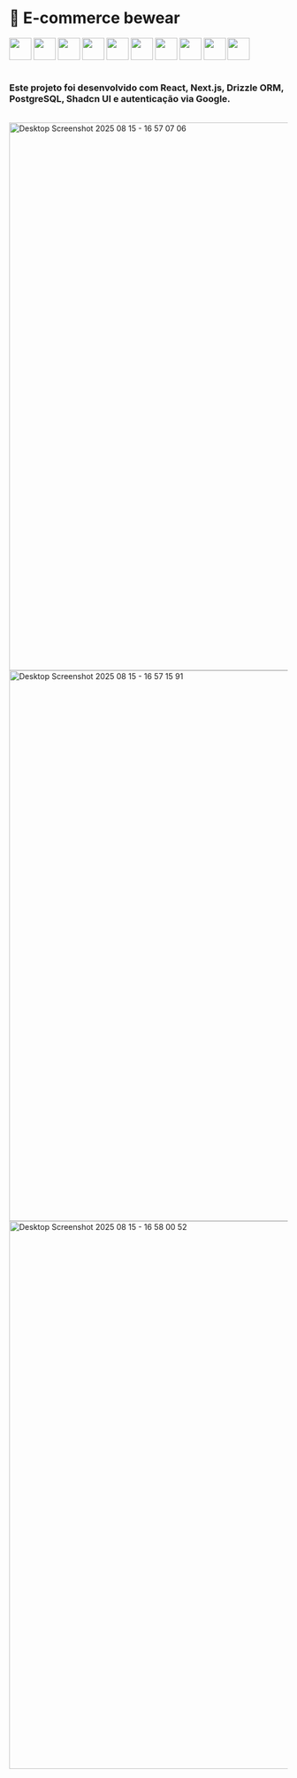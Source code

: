 <h1>🛒 E-commerce bewear </h1>
<div style="display: flex; align-items: center;">
  <img src="https://api.iconify.design/simple-icons:react.svg?color=%2361dafb" width="40"/> &nbsp
  <img src="https://api.iconify.design/simple-icons:nextdotjs.svg?color=%23fff" width="40"/> &nbsp
  <img src="https://api.iconify.design/simple-icons:typescript.svg?color=%23007acc" width="40"/> &nbsp
  <img src="https://api.iconify.design/simple-icons:tailwindcss.svg?color=%2338bdf8" width="40"/> &nbsp
  <img src="https://api.iconify.design/simple-icons:shadcnui.svg?color=%23dedede" width="40"/> &nbsp
  <img src="https://api.iconify.design/simple-icons:zod.svg?color=%23274d82" width="40"/> &nbsp
   <img src="https://api.iconify.design/simple-icons:drizzle.svg?color=%23a6da95" width="40"/> &nbsp
   <img src="https://api.iconify.design/simple-icons:postgresql.svg?color=%23336791" width="40"/> &nbsp
   <img src="https://api.iconify.design/simple-icons:betterauth.svg?color=%23fff" width="40"/> &nbsp
   <img src="https://api.iconify.design/simple-icons:vercel.svg?color=%23fff" width="40"/> &nbsp
</div> <br/>
<h3>Este projeto foi desenvolvido com React, Next.js, Drizzle ORM, PostgreSQL, Shadcn UI e autenticação via Google.</h3>
<br/>
<img width="1920" height="990" alt="Desktop Screenshot 2025 08 15 - 16 57 07 06" src="https://github.com/user-attachments/assets/887d4ec0-d952-48a6-ae67-a35d0f8a3b40" /> <br/>
<img width="1920" height="995" alt="Desktop Screenshot 2025 08 15 - 16 57 15 91" src="https://github.com/user-attachments/assets/eceea643-5a46-43ad-8e36-f27a9791c0bd" /> <br/>
<img width="1920" height="990" alt="Desktop Screenshot 2025 08 15 - 16 58 00 52" src="https://github.com/user-attachments/assets/6b87fc75-3035-40ca-8610-b948b01aadfb" />
